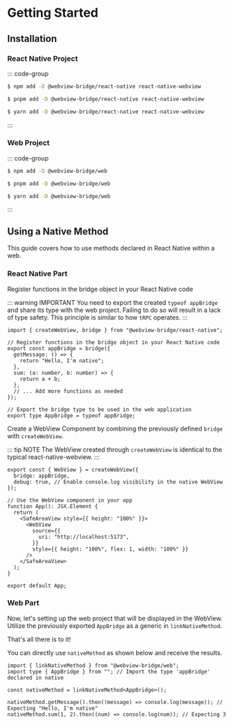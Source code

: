 # Getting Started

## Installation

### React Native Project

::: code-group

```sh [npm]
$ npm add -D @webview-bridge/react-native react-native-webview
```

```sh [pnpm]
$ pnpm add -D @webview-bridge/react-native react-native-webview
```

```sh [yarn]
$ yarn add -D @webview-bridge/react-native react-native-webview
```

:::

### Web Project

::: code-group

```sh [npm]
$ npm add -D @webview-bridge/web
```

```sh [pnpm]
$ pnpm add -D @webview-bridge/web
```

```sh [yarn]
$ yarn add -D @webview-bridge/web
```

:::

## Using a Native Method

This guide covers how to use methods declared in React Native within a web.

### React Native Part

Register functions in the bridge object in your React Native code

::: warning IMPORTANT
You need to export the created `typeof appBridge` and share its type with the web project. Failing to do so will result in a lack of type safety. This principle is similar to how `tRPC` operates.
:::

```tsx
import { createWebView, bridge } from "@webview-bridge/react-native";

// Register functions in the bridge object in your React Native code
export const appBridge = bridge({
  getMessage: () => {
    return "Hello, I'm native";
  },
  sum: (a: number, b: number) => {
    return a + b;
  },
  // ... Add more functions as needed
});

// Export the bridge type to be used in the web application
export type AppBridge = typeof appBridge;
```

Create a WebView Component by combining the previously defined `bridge` with `createWebView`.

::: tip NOTE
The WebView created through `createWebView` is identical to the typical react-native-webview.
:::

```tsx
export const { WebView } = createWebView({
  bridge: appBridge,
  debug: true, // Enable console.log visibility in the native WebView
});

// Use the WebView component in your app
function App(): JSX.Element {
  return (
    <SafeAreaView style={{ height: "100%" }}>
      <WebView
        source={{
          uri: "http://localhost:5173",
        }}
        style={{ height: "100%", flex: 1, width: "100%" }}
      />
    </SafeAreaView>
  );
}

export default App;
```

### Web Part

Now, let's setting up the web project that will be displayed in the WebView.
Utilize the previously exported `AppBridge` as a generic in `linkNativeMethod`.

That's all there is to it!

You can directly use `nativeMethod` as shown below and receive the results.

```tsx
import { linkNativeMethod } from "@webview-bridge/web";
import type { AppBridge } from ""; // Import the type 'appBridge' declared in native

const nativeMethod = linkNativeMethod<AppBridge>();

nativeMethod.getMessage().then((message) => console.log(message)); // Expecting "Hello, I'm native"
nativeMethod.sum(1, 2).then((num) => console.log(num)); // Expecting 3
```
